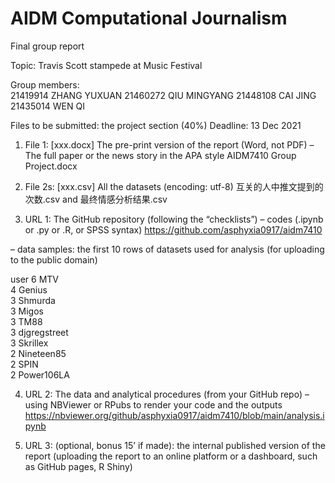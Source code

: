# AIDM Computational Journalism
 
Final group report

Topic: Travis Scott stampede at Music Festival

Group members:   
21419914 ZHANG YUXUAN
21460272 QIU MINGYANG
21448108 CAI JING
21435014 WEN QI

Files to be submitted: the project
section (40%)
Deadline: 13 Dec 2021
1. File 1: [xxx.docx] The pre-print version of the report (Word, not PDF)
– The full paper or the news story in the APA style
AIDM7410 Group Project.docx

2. File 2s: [xxx.csv] All the datasets (encoding: utf-8)
互关的人中推文提到的次数.csv and 最终情感分析结果.csv

3. URL 1: The GitHub repository (following the “checklists”)
– codes (.ipynb or .py or .R, or SPSS syntax)
https://github.com/asphyxia0917/aidm7410

– data samples: the first 10 rows of datasets used for analysis (for uploading to
the public domain)
	          
  user
6 MTV	          
4 Genius	      
3 Shmurda	      
3 Migos         
3 TM88	        
3 djgregstreet	
3 Skrillex	    
2 Nineteen85	  
2 SPIN	        
2 Power106LA	  

4. URL 2: The data and analytical procedures (from your GitHub repo)
– using NBViewer or RPubs to render your code and the outputs
https://nbviewer.org/github/asphyxia0917/aidm7410/blob/main/analysis.ipynb

5. URL 3: (optional, bonus 15’ if made): the internal published
version of the report (uploading the report to an online platform
or a dashboard, such as GitHub pages, R Shiny) 
